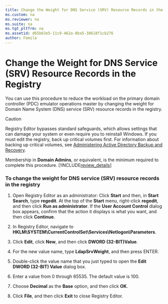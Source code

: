 ```yaml
---
title: Change the Weight for DNS Service (SRV) Resource Records in the Registry
ms.custom: na
ms.reviewer: na
ms.suite: na
ms.tgt_pltfrm: na
ms.assetid: d65b63e5-11c9-462a-8ba5-38618f1cb276
author: Femila
---
```

# Change the Weight for DNS Service (SRV) Resource Records in the Registry
  You can use this procedure to reduce the workload on the primary domain controller \(PDC\) emulator operations master by changing the weight for Domain Name System \(DNS\) service \(SRV\) resource records in the registry.  
  
> [!CAUTION]  
>  Registry Editor bypasses standard safeguards, which allows settings that can damage your system or even require you to reinstall Windows. If you must edit the registry, back up critical volumes first. For information about backing up critical volumes, see [Administering Active Directory Backup and Recovery](../Topic/Administering-Active-Directory-Backup-and-Recovery.md).  
  
 Membership in **Domain Admins**, or equivalent, is the minimum required to complete this procedure. [!INCLUDE[review_details](../Token/review_details_md.md)]  
  
### To change the weight for DNS service \(SRV\) resource records in the registry  
  
1.  Open Registry Editor as an administrator: Click **Start** and then, in **Start Search**, type **regedit**. At the top of the **Start** menu, right\-click **regedit**, and then click **Run as administrator**. If the **User Account Control** dialog box appears, confirm that the action it displays is what you want, and then click **Continue**.  
  
2.  In Registry Editor, navigate to **HKLM\\SYSTEM\\CurrentControlSet\\Services\\Netlogon\\Parameters**.  
  
3.  Click **Edit**, click **New**, and then click **DWORD \(32\-BIT\)Value**.  
  
4.  For the new value name, type **LdapSrvWeight**, and then press ENTER.  
  
5.  Double\-click the value name that you just typed to open the **Edit DWORD \(32\-BIT\) Value** dialog box.  
  
6.  Enter a value from 0 through 65535. The default value is 100.  
  
7.  Choose **Decimal** as the **Base** option, and then click **OK**.  
  
8.  Click **File**, and then click **Exit** to close Registry Editor.  
  
  